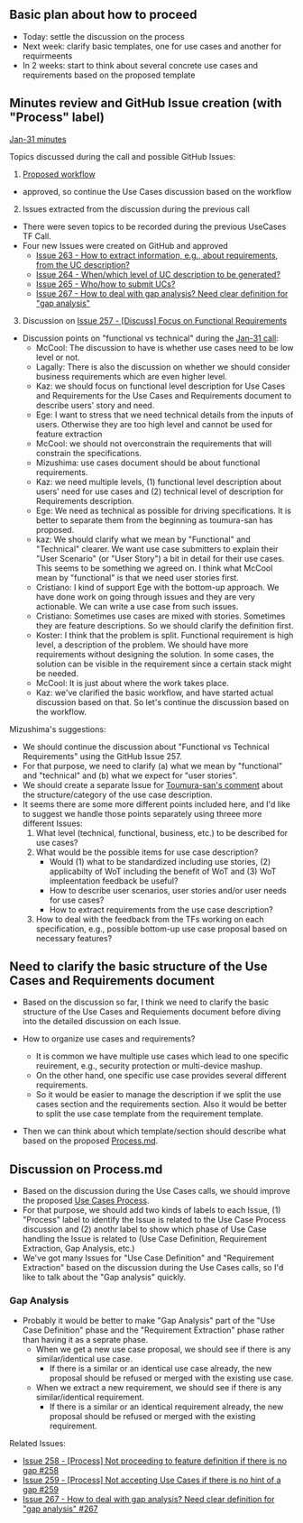 ## Basic plan about how to proceed
* Today: settle the discussion on the process
* Next week: clarify basic templates, one for use cases and another for requirmeents 
* In 2 weeks: start to think about several concrete use cases and requirements based on the proposed template

## Minutes review and GitHub Issue creation (with "Process" label)
[Jan-31 minutes](https://www.w3.org/2024/01/31-wot-uc-minutes.html)

Topics discussed during the call and possible GitHub Issues:

1. [Proposed workflow](https://github.com/w3c/wot-usecases/blob/main/HOWTO.md)
* approved, so continue the Use Cases discussion based on the workflow

2. Issues extracted from the discussion during the previous call
* There were seven topics to be recorded during the previous UseCases TF Call.
* Four new Issues were created on GitHub and approved
    * [Issue 263 - How to extract information, e.g., about requirements, from the UC description?](https://github.com/w3c/wot-usecases/issues/263)
    * [Issue 264 - When/which level of UC description to be generated?](https://github.com/w3c/wot-usecases/issues/264)
    * [Issue 265 - Who/how to submit UCs?](https://github.com/w3c/wot-usecases/issues/265)
    * [Issue 267 - How to deal with gap analysis? Need clear definition for "gap analysis"](https://github.com/w3c/wot-usecases/issues/267)

3. Discussion on [Issue 257 - [Discuss] Focus on Functional Requirements](https://github.com/w3c/wot-usecases/issues/257)
* Discussion points on "functional vs technical" during the [Jan-31 call](https://www.w3.org/2024/01/31-wot-uc-minutes.html):
    * McCool: The discussion to have is whether use cases need to be low level or not.
    * Lagally: There is also the discussion on whether we should consider business requirements which are even higher level.
    * Kaz: we should focus on functional level description for Use Cases and Requirements for the Use Cases and Requirements document to describe users' story and need.
    * Ege: I want to stress that we need technical details from the inputs of users. Otherwise they are too high level and cannot be used for feature extraction
    * McCool: we should not overconstrain the requirements that will constrain the specifications.
    * Mizushima: use cases document should be about functional requirements.
    * Kaz: we need multiple levels, (1) functional level description about users' need for use cases and (2) technical level of description for Requirements description.
    * Ege: We need as technical as possible for driving specifications. It is better to separate them from the beginning as toumura-san has proposed.
    * kaz: We should clarify what we mean by "Functional" and "Technical" clearer. We want use case submitters to explain their "User Scenario" (or "User Story") a bit in detail for their use cases. This seems to be something we agreed on. I think what McCool mean by "functional" is that we need user stories first.
    * Cristiano: I kind of support Ege with the bottom-up approach. We have done work on going through issues and they are very actionable. We can write a use case from such issues.
    * Cristiano: Sometimes use cases are mixed with stories. Sometimes they are feature descriptions. So we should clarify the definition first.
    * Koster: I think that the problem is split. Functional requirement is high level, a description of the problem. We should have more requirements without designing the solution. In some cases, the solution can be visible in the requirement since a certain stack might be needed.
    * McCool: It is just about where the work takes place.
    * Kaz: we've clarified the basic workflow, and have started actual discussion based on that. So let's continue the discussion based on the workflow.

Mizushima's suggestions:
* We should continue the discussion about "Functional vs Technical Requirements" using the GitHub Issue 257.
* For that purpose, we need to clarify (a) what we mean by "functional" and "technical" and (b) what we expect for "user stories".
* We should create a separate Issue for [Toumura-san's comment](https://github.com/w3c/wot-usecases/issues/257#issuecomment-1907308039) about the structure/category of the use case description.
* It seems there are some more different points included here, and I'd like to suggest we handle those points separately using threee more different Issues:
    1. What level (technical, functional, business, etc.) to be described for use cases?
    2. What would be the possible items for use case description?
        * Would (1) what to be standardized including use stories, (2) applicabilty of WoT including the benefit of WoT and (3) WoT impleentation feedback be useful?
        * How to describe user scenarios, user stories and/or user needs for use cases?
        * How to extract requirements from the use case description?
    3. How to deal with the feedback from the TFs working on each specification, e.g., possible bottom-up use case proposal based on necessary features?

## Need to clarify the basic structure of the Use Cases and Requirements document
* Based on the discussion so far, I think we need to clarify the basic structure of the Use Cases and Requiements document before diving into the detailed discussion on each Issue.

* How to organize use cases and requirements?
    * It is common we have multiple use cases which lead to one specific reuirement, e.g., security protection or multi-device mashup.
    * On the other hand, one specific use case provides several different requirements.
    * So it would be easier to manage the description if we split the use cases section and the requirements section. Also it would be better to split the use case template from the requirement template.

* Then we can think about which template/section should describe what based on the proposed [Process.md](https://github.com/w3c/wot-usecases/blob/main/Process.md).

## Discussion on Process.md

* Based on the discussion during the Use Cases calls, we should improve the proposed [Use Cases Process](https://github.com/w3c/wot-usecases/blob/main/Process.md).
* For that purpose, we should add two kinds of labels to each Issue, (1) "Process" label to identify the Issue is related to the Use Case Process discussion and (2) anothr label to show which phase of Use Case handling the Issue is related to (Use Case Definition, Requirement Extraction, Gap Analysis, etc.) 
* We've got many Issues for "Use Case Definition" and "Requirement Extraction" based on the discussion during the Use Cases calls, so I'd like to talk about the "Gap analysis" quickly.

### Gap Analysis
* Probably it would be better to make "Gap Analysis" part of the "Use Case Definition" phase and the "Requirement Extraction" phase rather than having it as a seprate phase. 
    * When we get a new use case proposal, we should see if there is any similar/identical use case.
        * If there is a similar or an identical use case already, the new proposal should be refused or merged with the existing use case.
    * When we extract a new requirement, we should see if there is any similar/identical requirement. 
        * If there is a similar or an identical requirement already, the new proposal should be refused or merged with the existing requirement.

Related Issues:
* [Issue 258 - [Process] Not proceeding to feature definition if there is no gap #258
](https://github.com/w3c/wot-usecases/issues/258)
* [Issue 259 - [Process] Not accepting Use Cases if there is no hint of a gap #259
](https://github.com/w3c/wot-usecases/issues/259)
* [Issue 267 - How to deal with gap analysis? Need clear definition for "gap analysis" #267
](https://github.com/w3c/wot-usecases/issues/267)
